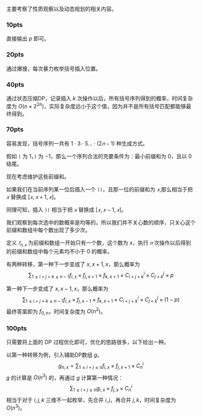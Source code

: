主要考察了性质观察以及动态规划的相关内容。

### 10pts

直接输出 $p$ 即可。

### 20pts

通过爆搜，每次暴力枚举括号插入位置。

### 40pts

通过状态压缩DP，记录插入 $k$ 次操作以后，所有括号序列得到的概率，时间复杂度为 $O(n \times 2^{2n})$，实际复杂度远小于这个值，因为并不是所有括号匹配都能够最终得到。

### 70pts

容易发现，括号序列一共有 $1⋅3⋅5...⋅(2𝑛−1)$ 种生成方式。

假如 `(` 为 $1$，`)` 为 $−1$，那么一个序列合法的充要条件为：最小前缀和为 $0$，且以 $0$ 结尾。

现在考虑维护这些前缀和。

如果我们在当前序列某一位后插入一个 `()`，且那一位的前缀和为 $𝑥$,那么相当于把 $𝑥$ 替换成 $[𝑥,𝑥+1,𝑥]$。

同理可知，插入 `)(` 相当于把 $𝑥$ 替换成 $[𝑥,𝑥−1,𝑥]$​。

我们观察到每次选中的数概率是均等的，所以我们并不关心数的顺序，只关心这个前缀和数组中每个数出现了多少次。

定义 $𝑓_{𝑛,𝑥}$ 为前缀和数组一开始只有一个数，这个数为 $x$，执行 $𝑛$ 次操作以后得到的前缀和数组中每个元素均不小于 $0$ 的概率。

有两种转移，第一种下一步变成了 $x,x+1,x$，那么概率为
$$
\sum_{1 \leq i+j+k \leq n-1} f_{i,x} \times f_{j,x+1} \times f_{k,x+1} \times C_{i+j+k}^i \times C_{j+k}^j \times p
$$


第一种下一步变成了 $x,x-1,x$​，那么概率为
$$
\sum_{1 \leq i+j+k \leq n-1} f_{i,x} \times f_{j,x-1} \times f_{k,x+1} \times C_{i+j+k}^i \times C_{j+k}^j \times (1-p)
$$
最终答案即为 $f_{0,n}$，时间复杂度为 $O(n^2)$。

### 100pts

只需要将上面的 DP 过程优化即可，优化的思路很多，以下给出一种。

以第一种转移为例，引入辅助DP数组 $g$。
$$
g_{n,x}=\sum_{1 \leq i+j \leq n} f_{i,x} \times f_{j,x+1} \times C_{n}^i
$$
$g$ 的计算是 $O(n^3)$ 的，再通过 $g$ 计算第一种情况：
$$
\sum_{1 \leq i+j \leq n} g_{i,x} \times f_{j,x} \times C_{n}^i
$$
相当于对于 $i,j,k$ 三维不一起枚举，先合并 $i,j$，再合并 $j,k$，时间复杂度为 $O(n^3)$。
